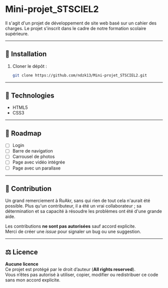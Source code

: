 # Mini-projet_STSCIEL2

Il s'agit d'un projet de développement de site web basé sur un cahier des charges. Le projet s'inscrit dans le cadre de notre formation scolaire supérieure.

---

## 🚀 Installation

1. Cloner le dépôt :
   ```bash
   git clone https://github.com/ndzk13/Mini-projet_STSCIEL2.git
   ```

---

## 🚜️ Technologies

* HTML5
* CSS3

---

## 📌 Roadmap

* [ ] Login
* [ ] Barre de navigation
* [ ] Carrousel de photos
* [ ] Page avec vidéo intégrée
* [ ] Page avec un parallaxe

---

## 🤝 Contribution

Un grand remerciement à RuAkr, sans qui rien de tout cela n'aurait été possible. Plus qu'un contributeur, il a été un vrai collaborateur ; sa détermination et sa capacité à résoudre les problèmes ont été d'une grande aide.

Les contributions **ne sont pas autorisées** sauf accord explicite.  
Merci de créer une *issue* pour signaler un bug ou une suggestion.

---

## ⚖️ Licence

**Aucune licence**  
Ce projet est protégé par le droit d’auteur (**All rights reserved**).  
Vous n’êtes pas autorisé à utiliser, copier, modifier ou redistribuer ce code sans mon accord explicite.
